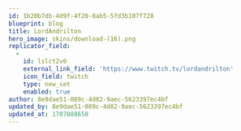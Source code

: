 ```yaml
---
id: 1b20b7db-4d9f-4f20-8ab5-5fd3b107f728
blueprint: blog
title: LordAndrilton
hero_image: skins/download-(16).png
replicator_field:
  -
    id: lslct2v0
    external_link_field: 'https://www.twitch.tv/lordandrilton'
    icon_field: twitch
    type: new_set
    enabled: true
author: 8e9dae51-089c-4d82-9aec-5623397ec4bf
updated_by: 8e9dae51-089c-4d82-9aec-5623397ec4bf
updated_at: 1707888658
---
```


